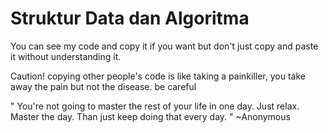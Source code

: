 
# Struktur Data dan Algoritma

You can see my code and copy it if you want but don't just copy and paste it without understanding it.

Caution! copying other people's code is like taking a painkiller, you take away the pain but not the disease. be careful

" You're not going to master the rest of your life in one day. Just relax. Master the day. Than just keep doing that every day. "
~Anonymous
